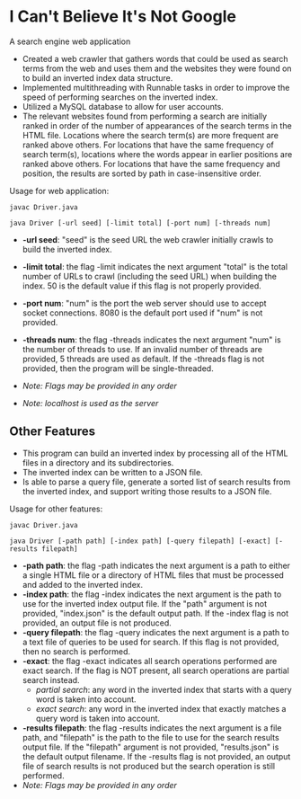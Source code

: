 # I Can't Believe It's Not Google

A search engine web application

* Created a web crawler that gathers words that could be used as search terms from the web and uses them and the websites they were found on to build an inverted index data structure.
* Implemented multithreading with Runnable tasks in order to improve the speed of performing searches on the inverted index.
* Utilized a MySQL database to allow for user accounts.
* The relevant websites found from performing a search are initially ranked in order of the number of appearances of the search terms in the HTML file. Locations where the search term(s) are more frequent are ranked above others. For locations that have the same frequency of search term(s), locations where the words appear in earlier positions are ranked above others. For locations that have the same frequency and position, the results are sorted by path in case-insensitive order.

Usage for web application:
```
javac Driver.java

java Driver [-url seed] [-limit total] [-port num] [-threads num]
```
* **-url seed**: "seed" is the seed URL the web crawler initially crawls to build the inverted index.
* **-limit total**: the flag -limit indicates the next argument "total" is the total number of URLs to crawl (including the seed URL) when building the index. 50 is the default value if this flag is not properly provided.
* **-port num**: "num" is the port the web server should use to accept socket connections. 8080 is the default port used if "num" is not provided.
* **-threads num**: the flag -threads indicates the next argument "num" is the number of threads to use. If an invalid number of threads are provided, 5 threads are used as default. If the -threads flag is not provided, then the program will be single-threaded.

* *Note: Flags may be provided in any order*
* *Note: localhost is used as the server*

## Other Features

* This program can build an inverted index by processing all of the HTML files in a directory and its subdirectories.
* The inverted index can be written to a JSON file.
* Is able to parse a query file, generate a sorted list of search results from the inverted index, and support writing those results to a JSON file. 

Usage for other features:
```
javac Driver.java

java Driver [-path path] [-index path] [-query filepath] [-exact] [-results filepath]
```
* **-path path**: the flag -path indicates the next argument is a path to either a single HTML file or a directory of HTML files that must be processed and added to the inverted index.
* **-index path**: the flag -index indicates the next argument is the path to use for the inverted index output file. If the "path" argument is not provided, "index.json" is the default output path. If the -index flag is not provided, an output file is not produced.
* **-query filepath**: the flag -query indicates the next argument is a path to a text file of queries to be used for search. If this flag is not provided, then no search is performed.
* **-exact**: the flag -exact indicates all search operations performed are exact search. If the flag is NOT present, all search operations are partial search instead.
    * *partial search*: any word in the inverted index that starts with a query word is taken into account.
    * *exact search*: any word in the inverted index that exactly matches a query word is taken into account.
* **-results filepath**: the flag -results indicates the next argument is a file path, and "filepath" is the path to the file to use for the search results output file. If the "filepath" argument is not provided, "results.json" is the default output filename. If the -results flag is not provided, an output file of search results is not produced but the search operation is still performed.
* *Note: Flags may be provided in any order*
